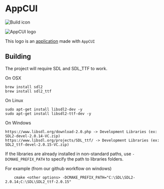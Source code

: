 # AppCUI

![Build icon](https://github.com/gdt050579/AppCUI/actions/workflows/ci.yml/badge.svg)


![AppCUI logo](https://raw.githubusercontent.com/gdt050579/AppCUI/main/docs/logo.png)

This logo is an [application](https://github.com/gdt050579/AppCUI/tree/main/Examples/Logo) made with `AppCUI`

## Building

The project will require SDL and SDL_TTF to work.

On OSX
```
brew install sdl2
brew install sdl2_ttf
```

On Linux
```
sudo apt-get install libsdl2-dev -y
sudo apt-get install libsdl2-ttf-dev -y
```

On Windows
```
https://www.libsdl.org/download-2.0.php -> Development Libraries (ex: SDL2-devel-2.0.14-VC.zip)
https://www.libsdl.org/projects/SDL_ttf/ -> Development Libraries (ex: SDL2_ttf-devel-2.0.15-VC.zip)
```

If the libraries are already installed in non-standard paths, use `-DCMAKE_PREFIX_PATH` to specify the path to libraries folders.

For example (from our github workflow on windows)
```
    cmake <other options> -DCMAKE_PREFIX_PATH="C:\SDL\SDL2-2.0.14;C:\SDL\SDL2_ttf-2.0.15"
```